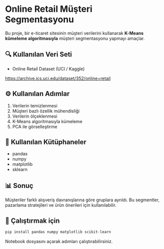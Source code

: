 
# Online Retail Müşteri Segmentasyonu

Bu proje, bir e-ticaret sitesinin müşteri verilerini kullanarak **K-Means kümeleme algoritmasıyla** müşteri segmentasyonu yapmayı amaçlar.

## 🔍 Kullanılan Veri Seti
- Online Retail Dataset (UCI / Kaggle)

https://archive.ics.uci.edu/dataset/352/online+retail

## ⚙️ Kullanılan Adımlar
1. Verilerin temizlenmesi
2. Müşteri bazlı özellik mühendisliği
3. Verilerin ölçeklenmesi
4. K-Means algoritmasıyla kümeleme
5. PCA ile görselleştirme

## 🧠 Kullanılan Kütüphaneler
- pandas
- numpy
- matplotlib
- sklearn

## 📊 Sonuç
Müşteriler farklı alışveriş davranışlarına göre gruplara ayrıldı. Bu segmentler, pazarlama stratejileri ve ürün önerileri için kullanılabilir.

## 🚀 Çalıştırmak için
```bash
pip install pandas numpy matplotlib scikit-learn
```

Notebook dosyasını açarak adımları çalıştırabilirsiniz.
